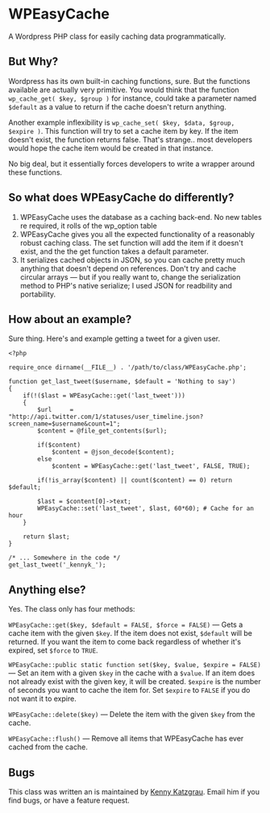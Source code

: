 # WPEasyCache

A Wordpress PHP class for easily caching data programmatically.

## But Why?

Wordpress has its own built-in caching functions, sure. But the functions available are actually very primitive. You would think that the function `wp_cache_get( $key, $group )` for instance, could take a parameter named `$default` as a value to return if the cache doesn't return anything.

Another example inflexibility is `wp_cache_set( $key, $data, $group, $expire )`. This function will try to set a cache item by key. If the item doesn't exist, the function returns false. That's strange.. most developers would hope the cache item would be created in that instance.

No big deal, but it essentially forces developers to write a wrapper around these functions.

## So what does WPEasyCache do differently?

1. WPEasyCache uses the database as a caching back-end. No new tables re required, it rolls of the wp_option table
2. WPEasyCache gives you all the expected functionality of a reasonably robust caching class. The set function will add the item if it doesn't exist, and the the get function takes a default parameter.
3. It serializes cached objects in JSON, so you can cache pretty much anything that doesn't depend on references. Don't try and cache circular arrays — but if you really want to, change the serialization method to PHP's native serialize; I used JSON for readbility and portability.

## How about an example?

Sure thing. Here's and example getting a tweet for a given user.

    <?php

    require_once dirname(__FILE__) . '/path/to/class/WPEasyCache.php';

    function get_last_tweet($username, $default = 'Nothing to say')
    {
        if(!($last = WPEasyCache::get('last_tweet')))
        {
            $url     = "http://api.twitter.com/1/statuses/user_timeline.json?screen_name=$username&count=1";
            $content = @file_get_contents($url);

            if($content)
                $content = @json_decode($content);
            else
                $content = WPEasyCache::get('last_tweet', FALSE, TRUE);

            if(!is_array($content) || count($content) == 0) return $default;

            $last = $content[0]->text;
            WPEasyCache::set('last_tweet', $last, 60*60); # Cache for an hour
        }

        return $last;
    }

    /* ... Somewhere in the code */
    get_last_tweet('_kennyk_');

## Anything else?

Yes. The class only has four methods:

`WPEasyCache::get($key, $default = FALSE, $force = FALSE)` — Gets a cache item with the given `$key`. If the item does not exist, `$default` will be returned. If you want the item to come back regardless of whether it's expired, set `$force` to `TRUE`.

`WPEasyCache::public static function set($key, $value, $expire = FALSE)` — Set an item with a given `$key` in the cache with a `$value`. If an item does not already exist with the given key, it will be created. `$expire` is the number of seconds you want to cache the item for. Set `$expire` to `FALSE` if you do not want it to expire.

`WPEasyCache::delete($key)` — Delete the item with the given `$key` from the cache.

`WPEasyCache::flush()` — Remove all items that WPEasyCache has ever cached from the cache.

## Bugs

This class was written an is maintained by [Kenny Katzgrau](http://codefury.net). Email him if you find bugs, or have a feature request.